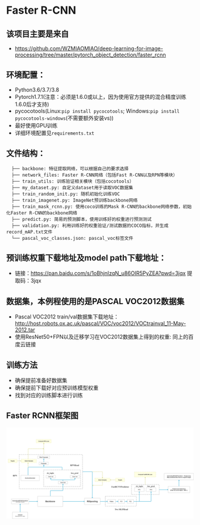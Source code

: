 # Faster R-CNN

## 该项目主要是来自
* https://github.com/WZMIAOMIAO/deep-learning-for-image-processing/tree/master/pytorch_object_detection/faster_rcnn

## 环境配置：
* Python3.6/3.7/3.8
* Pytorch1.7.1(注意：必须是1.6.0或以上，因为使用官方提供的混合精度训练1.6.0后才支持)
* pycocotools(Linux:`pip install pycocotools`; Windows:`pip install pycocotools-windows`(不需要额外安装vs))
* 最好使用GPU训练
* 详细环境配置见`requirements.txt`

## 文件结构：
```
  ├── backbone: 特征提取网络，可以根据自己的要求选择
  ├── network_files: Faster R-CNN网络（包括Fast R-CNN以及RPN等模块）
  ├── train_utils: 训练验证相关模块（包括cocotools）
  ├── my_dataset.py: 自定义dataset用于读取VOC数据集
  ├── train_random_init.py: 随机初始化训练VOC
  ├── train_imagenet.py: ImageNet预训练backbone网络
  ├── train_mask_rcnn.py: 使用coco训练的Mask R-CNN的backbone网络参数，初始化Faster R-CNN的backbone网络
  ├── predict.py: 简易的预测脚本，使用训练好的权重进行预测测试
  ├── validation.py: 利用训练好的权重验证/测试数据的COCO指标，并生成record_mAP.txt文件
  └── pascal_voc_classes.json: pascal_voc标签文件
```

## 预训练权重下载地址及model path下载地址：
* 链接：https://pan.baidu.com/s/1oBhjnIzqN_u86OIR5PyZEA?pwd=3jqx 
提取码：3jqx 
## 数据集，本例程使用的是PASCAL VOC2012数据集
* Pascal VOC2012 train/val数据集下载地址：http://host.robots.ox.ac.uk/pascal/VOC/voc2012/VOCtrainval_11-May-2012.tar
* 使用ResNet50+FPN以及迁移学习在VOC2012数据集上得到的权重: 同上的百度云链接

## 训练方法
* 确保提前准备好数据集
* 确保提前下载好对应预训练模型权重
* 找到对应的训练脚本进行训练

## Faster RCNN框架图
![Faster R-CNN](fasterRCNN.png) 
